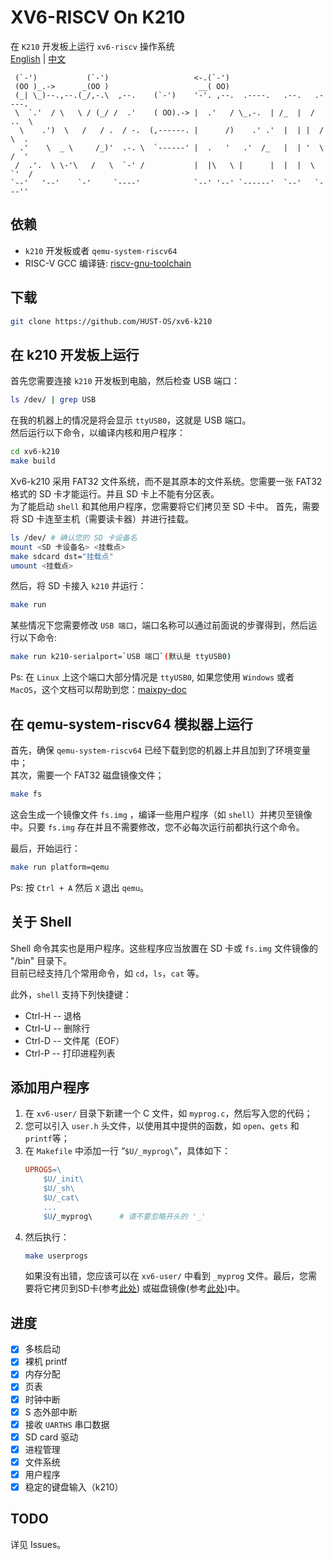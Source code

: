 # XV6-RISCV On K210
在 `K210` 开发板上运行 `xv6-riscv` 操作系统  
[English](./README.md) | [中文](./README_cn.md)   

```
 (`-')           (`-')                   <-.(`-')                            
 (OO )_.->      _(OO )                    __( OO)                            
 (_| \_)--.,--.(_/,-.\  ,--.    (`-')    '-'. ,--.  .----.   .--.   .----.   
 \  `.'  / \   \ / (_/ /  .'    ( OO).-> |  .'   / \_,-.  | /_  |  /  ..  \  
  \    .')  \   /   / .  / -.  (,------. |      /)    .' .'  |  | |  /  \  . 
  .'    \  _ \     /_)'  .-. \  `------' |  .   '   .'  /_   |  | '  \  /  ' 
 /  .'.  \ \-'\   /   \  `-' /           |  |\   \ |      |  |  |  \  `'  /  
`--'   '--'    `-'     `----'            `--' '--' `------'  `--'   `---''   
```

<!-- ![run-k210](./img/xv6-k210_on_k210.gif)   -->

## 依赖
+ `k210` 开发板或者 `qemu-system-riscv64`
+ RISC-V GCC 编译链: [riscv-gnu-toolchain](https://github.com/riscv/riscv-gnu-toolchain.git)

## 下载
```bash
git clone https://github.com/HUST-OS/xv6-k210
```

## <a id="title_k210">在 k210 开发板上运行</a>
首先您需要连接 `k210` 开发板到电脑，然后检查 USB 端口：  
```bash
ls /dev/ | grep USB
```
在我的机器上的情况是将会显示 `ttyUSB0`，这就是 USB 端口。  
然后运行以下命令，以编译内核和用户程序：    

```bash
cd xv6-k210
make build
```

Xv6-k210 采用 FAT32 文件系统，而不是其原本的文件系统。您需要一张 FAT32 格式的 SD 卡才能运行。并且 SD 卡上不能有分区表。  
为了能启动 `shell` 和其他用户程序，您需要将它们拷贝至 SD 卡中。
首先，需要将 SD 卡连至主机（需要读卡器）并进行挂载。
```bash
ls /dev/ # 确认您的 SD 卡设备名
mount <SD 卡设备名> <挂载点>
make sdcard dst="挂载点"
umount <挂载点>
```
然后，将 SD 卡接入 `k210` 并运行：  
```bash
make run
```

某些情况下您需要修改 `USB 端口`，端口名称可以通过前面说的步骤得到，然后运行以下命令:  
```bash
make run k210-serialport=`USB 端口`(默认是 ttyUSB0)
```
Ps: 在 `Linux` 上这个端口大部分情况是 `ttyUSB0`, 如果您使用 `Windows` 或者 `MacOS`，这个文档可以帮助到您：[maixpy-doc](https://maixpy.sipeed.com/zh/get_started/env_install_driver.html#)  

## <a id="title_qemu">在 qemu-system-riscv64 模拟器上运行</a>
首先，确保 `qemu-system-riscv64` 已经下载到您的机器上并且加到了环境变量中；  
其次，需要一个 FAT32 磁盘镜像文件；
```bash
make fs
```
这会生成一个镜像文件 `fs.img` ，编译一些用户程序（如 `shell`）并拷贝至镜像中。只要 `fs.img` 存在并且不需要修改，您不必每次运行前都执行这个命令。

最后，开始运行：
```bash
make run platform=qemu
```

Ps: 按 `Ctrl + A` 然后 `X` 退出 `qemu`。     

## 关于 Shell
Shell 命令其实也是用户程序。这些程序应当放置在 SD 卡或 `fs.img` 文件镜像的 "/bin" 目录下。  
目前已经支持几个常用命令，如 `cd`，`ls`，`cat` 等。

此外，`shell` 支持下列快捷键：  
- Ctrl-H -- 退格  
- Ctrl-U -- 删除行  
- Ctrl-D -- 文件尾（EOF）  
- Ctrl-P -- 打印进程列表

## 添加用户程序
1. 在 `xv6-user/` 目录下新建一个 C 文件，如 `myprog.c`，然后写入您的代码；
2. 您可以引入 `user.h` 头文件，以使用其中提供的函数，如 `open`、`gets` 和 `printf`等；
3. 在 `Makefile` 中添加一行 “`$U/_myprog\`”，具体如下：
    ```Makefile
    UPROGS=\
        $U/_init\
        $U/_sh\
        $U/_cat\
        ...
        $U/_myprog\      # 请不要忽略开头的 '_'
    ```
4. 然后执行：
    ```bash
    make userprogs
    ```
    如果没有出错，您应该可以在 `xv6-user/` 中看到 `_myprog` 文件。最后，您需要将它拷贝到SD卡(参考<a href="#title_k210">此处</a>)
    或磁盘镜像(参考<a href="#title_qemu">此处</a>)中。

## 进度
- [x] 多核启动
- [x] 裸机 printf
- [x] 内存分配
- [x] 页表
- [x] 时钟中断
- [x] S 态外部中断
- [x] 接收 `UARTHS` 串口数据
- [x] SD card 驱动
- [x] 进程管理
- [x] 文件系统
- [x] 用户程序
- [X] 稳定的键盘输入（k210）

## TODO
详见 Issues。

